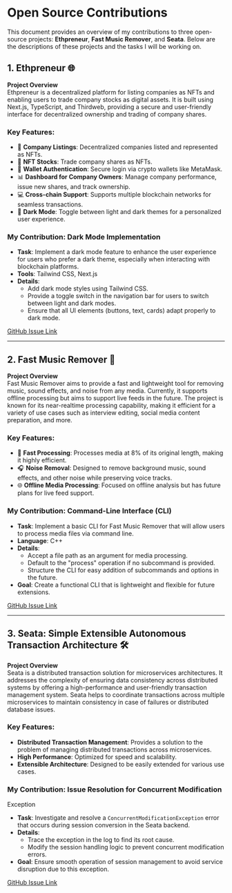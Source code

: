 # Open Source Contributions

This document provides an overview of my contributions to three 
open-source projects: **Ethpreneur**, **Fast Music Remover**, and 
**Seata**. Below are the descriptions of these projects and the tasks I 
will be working on.

## 1. Ethpreneur 🌐

**Project Overview**  
Ethpreneur is a decentralized platform for listing companies as NFTs and 
enabling users to trade company stocks as digital assets. It is built 
using Next.js, TypeScript, and Thirdweb, providing a secure and 
user-friendly interface for decentralized ownership and trading of company 
shares.

### Key Features:
- 🏢 **Company Listings**: Decentralized companies listed and represented 
as NFTs.
- 💼 **NFT Stocks**: Trade company shares as NFTs.
- 🔐 **Wallet Authentication**: Secure login via crypto wallets like 
MetaMask.
- 📊 **Dashboard for Company Owners**: Manage company performance, issue 
new shares, and track ownership.
- 💻 **Cross-chain Support**: Supports multiple blockchain networks for 
seamless transactions.
- 🎨 **Dark Mode**: Toggle between light and dark themes for a 
personalized user experience.

### My Contribution: Dark Mode Implementation
- **Task**: Implement a dark mode feature to enhance the user experience 
for users who prefer a dark theme, especially when interacting with 
blockchain platforms.
- **Tools**: Tailwind CSS, Next.js
- **Details**:
  - Add dark mode styles using Tailwind CSS.
  - Provide a toggle switch in the navigation bar for users to switch 
between light and dark modes.
  - Ensure that all UI elements (buttons, text, cards) adapt properly to 
dark mode.

[GitHub Issue 
Link](https://github.com/SpandanM110/Ethpreneur/issues/9#event-14445753676)

---

## 2. Fast Music Remover 🎵

**Project Overview**  
Fast Music Remover aims to provide a fast and lightweight tool for 
removing music, sound effects, and noise from any media. Currently, it 
supports offline processing but aims to support live feeds in the future. 
The project is known for its near-realtime processing capability, making 
it efficient for a variety of use cases such as interview editing, social 
media content preparation, and more.

### Key Features:
- 🚀 **Fast Processing**: Processes media at 8% of its original length, 
making it highly efficient.
- 🎧 **Noise Removal**: Designed to remove background music, sound 
effects, and other noise while preserving voice tracks.
- 🌐 **Offline Media Processing**: Focused on offline analysis but has 
future plans for live feed support.

### My Contribution: Command-Line Interface (CLI)
- **Task**: Implement a basic CLI for Fast Music Remover that will allow 
users to process media files via command line.
- **Language**: C++
- **Details**:
  - Accept a file path as an argument for media processing.
  - Default to the "process" operation if no subcommand is provided.
  - Structure the CLI for easy addition of subcommands and options in the 
future.
- **Goal**: Create a functional CLI that is lightweight and flexible for 
future extensions.

[GitHub Issue 
Link](https://github.com/omeryusufyagci/fast-music-remover/issues/10#event-14446148603)

---

## 3. Seata: Simple Extensible Autonomous Transaction Architecture 🛠️

**Project Overview**  
Seata is a distributed transaction solution for microservices 
architectures. It addresses the complexity of ensuring data consistency 
across distributed systems by offering a high-performance and 
user-friendly transaction management system. Seata helps to coordinate 
transactions across multiple microservices to maintain consistency in case 
of failures or distributed database issues.

### Key Features:
- **Distributed Transaction Management**: Provides a solution to the 
problem of managing distributed transactions across microservices.
- **High Performance**: Optimized for speed and scalability.
- **Extensible Architecture**: Designed to be easily extended for various 
use cases.

### My Contribution: Issue Resolution for Concurrent Modification 
Exception
- **Task**: Investigate and resolve a `ConcurrentModificationException` 
error that occurs during session conversion in the Seata backend.
- **Details**:
  - Trace the exception in the log to find its root cause.
  - Modify the session handling logic to prevent concurrent modification 
errors.
- **Goal**: Ensure smooth operation of session management to avoid service 
disruption due to this exception.

[GitHub Issue Link](https://github.com/seata/seata/issues/4217)


